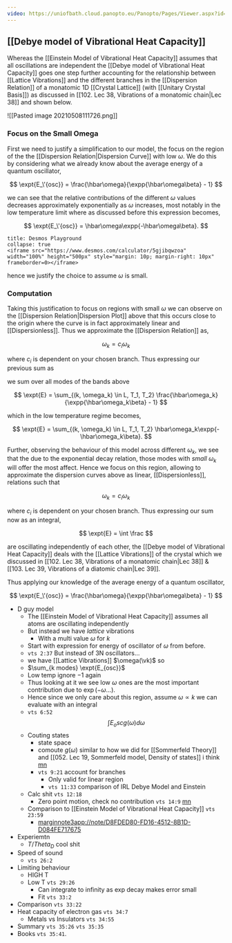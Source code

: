 ```yaml
---
video: https://uniofbath.cloud.panopto.eu/Panopto/Pages/Viewer.aspx?id=1d5bbc1d-8fcd-4825-831f-ad11015cfab1
---
```


## [[Debye model of Vibrational Heat Capacity]]

Whereas the [[Einstein Model of Vibrational Heat Capacity]] assumes that all oscillations are independent the [[Debye model of Vibrational Heat Capacity]] goes one step further accounting for the relationship between [[Lattice Vibrations]] and the different branches in the [[Dispersion Relation]] of a monatomic 1D [[Crystal Lattice]] (with [[Unitary Crystal Basis]]) as discussed in [[102. Lec 38, Vibrations of a monatomic chain|Lec 38]] and shown below.

![[Pasted image 20210508111726.png]]

### Focus on the Small Omega

First we need to justify a simplification to our model, the focus on the region of the the [[Dispersion Relation|Dispersion Curve]] with low $\omega$. We do this by considering what we already know about the average energy of a quantum oscillator,

$$
\expt{E_\'{osc}} = \frac{\hbar\omega}{\expp{\hbar\omega\beta} - 1}
$$

we can see that the relative contributions of the different $\omega$ values decreases approximately exponentially as $\omega$ increases, most notably in the low temperature limit where as discussed before this expression becomes,

$$
\expt{E_\'{osc}} = \hbar\omega\expp{-\hbar\omega\beta}.
$$

```ad-info
title: Desmos Playground
collapse: true
<iframe src="https://www.desmos.com/calculator/5gjibqwzoa" width="100%" height="500px" style="margin: 10p; margin-right: 10px" frameborder=0></iframe>
```

hence we justify the choice to assume $\omega$ is small.

### Computation

Taking this justification to focus on regions with small $\omega$ we can observe on the [[Dispersion Relation|Dispersion Plot]] above that this occurs close to the origin where the curve is in fact approximately linear and [[Dispersionless]]. Thus we approximate the [[Dispersion Relation]] as,

$$
\omega_k = c_i\omega_k
$$

where $c_i$ is dependent on your chosen branch. Thus expressing our previous sum as 



we sum over all modes of the bands above

$$
\expt{E} = \sum_{(k, \omega_k) \in L, T_1, T_2} \frac{\hbar\omega_k}{\expp{\hbar\omega_k\beta} - 1}
$$



which in the low temperature regime becomes,

$$
\expt{E} = \sum_{(k, \omega_k) \in L, T_1, T_2} \hbar\omega_k\expp{-\hbar\omega_k\beta}.
$$



Further, observing the behaviour of this model across different $\omega_k$, we see that the due to the exponential decay relation, those modes with *small* $\omega_k$ will offer the most affect. Hence we focus on this region, allowing to approximate the dispersion curves above as linear, [[Dispersionless]], relations such that

$$
\omega_k = c_i\omega_k
$$

where $c_i$ is dependent on your chosen branch. Thus expressing our sum now as an integral,

$$
\expt{E} = \int \frac
$$

are oscillating independently of each other, the [[Debye model of Vibrational Heat Capacity]] deals with the [[Lattice Vibrations]] of the crystal which we discussed in [[102. Lec 38, Vibrations of a monatomic chain|Lec 38]] & [[103. Lec 39, Vibrations of a diatomic chain|Lec 39]].

Thus applying our knowledge of the average energy of a quantum oscillator,

$$
\expt{E_\'{osc}} = \frac{\hbar\omega}{\expp{\hbar\omega\beta} - 1}
$$

- D guy model
	- The [[Einstein Model of Vibrational Heat Capacity]] assumes all atoms are oscillating independently
	- But instead we have *lattice* vibrations
		- With a multi value $\omega$ for $k$
	- Start with expression for energy of oscillator of $\omega$ from before.
	-  `vts 2:37` But instead of 3N oscillators...
	-  we have [[Lattice Vibrations]] $\omega(\vk)$ so
	-  $\sum_{k modes} \expt{E_{osc}}$
	-  Low temp ignore $-1$ again
	-  Thus looking at it we see low $\omega$ ones are the most important contribution due to $\exp(-\omega \dots)$.
	-  Hence since we only care about this region, assume $\omega \propto k$ we can evaluate with an integral 
	- `vts 6:52` $$ \int E_osc g(\omega) d\omega$$ 
	- Couting states
		- state space
		- comoute $g(\omega)$ similar to how we did for [[Sommerfeld Theory]] and [[052. Lec 19, Sommerfeld model, Density of states]] i think [mn](marginnote3app://note/C9633C07-0E9A-4492-8012-DF79C0338A38)
		- `vts 9:21` account for branches
			- Only valid for linear region
			- `vts 11:33` comparison of IRL Debye Model and Einstein
	- Calc shit `vts 12:18` 
		- Zero point motion, check no contribution `vts 14:9` [mn](marginnote3app://note/FD1E97D3-058C-4F22-9885-78FA1F80A309)
	- Comparison to [[Einstein Model of Vibrational Heat Capacity]] `vts 23:59`
		- <marginnote3app://note/D8FDED80-FD16-4512-8B1D-D084FE717675>
- Experiemtn
	- $T/Theta_D$ cool shit
- Speed of sound
	- `vts 26:2`
- Limiting behaviour
	- HIGH T
	- Low T `vts 29:26`
		- Can integrate to infinity as exp decay makes error small
		- Fit `vts 33:2`
- Comparison `vts 33:22`
- Heat capacity of electron gas `vts 34:7`
	- Metals vs Insulators `vts 34:55`
- Summary `vts 35:26` `vts 35:35`
- Books `vts 35:41`.

